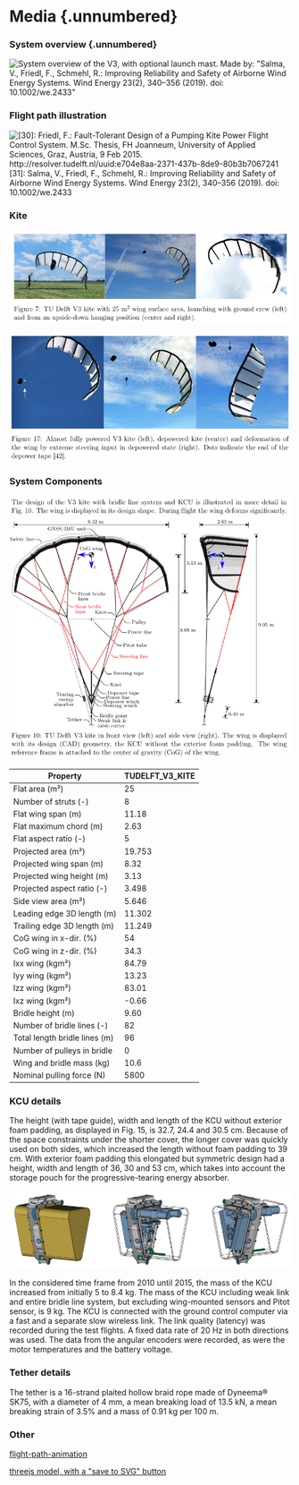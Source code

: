 # Media {.unnumbered}

### System overview {.unnumbered}
![System overview of the V3, with optional launch mast. Made by: 
"Salma, V., Friedl, F., Schmehl, R.: Improving Reliability and Safety of Airborne Wind Energy Systems. Wind Energy 23(2), 340–356 (2019). doi: 10.1002/we.2433"](../data/images/system_overview.png)

### Flight path illustration
![[30]:  Friedl, F.: Fault-Tolerant Design of a Pumping Kite Power Flight Control System. M.Sc. Thesis,
FH Joanneum, University of Applied Sciences, Graz, Austria, 9 Feb 2015. http://resolver.tudelft.nl/uuid:e704e8aa-2371-437b-8de9-80b3b7067241
[31]: Salma, V., Friedl, F., Schmehl, R.: Improving Reliability and Safety of Airborne Wind Energy Systems. Wind Energy 23(2), 340–356 (2019). doi: 10.1002/we.2433](../data/images/flight_path_overview.png)

### Kite
![The TU Delft V3 kite with 25 m2 wing surface area is a custom development by kite designer Martial Camblong, creator of the brand Genetrix, in close collaboration with TU Delft team members John van den Heuvel and Rolf van der Vlugt.](../data/images/launch_mast_flight.png)

![The kite also deforms heavily, although the right photo here is not representative for nominal flight operation but caused by an extreme steering input in combination with an only lightly loaded wing during a launching maneuver from an upside-down hanging position.](../data/images/deforming_kite_power_depower_turn.png)


### System Components

![An illustration of the system components, their labels and general dimensions.](../data/images/illustration_with_components.png)

| Property | TUDELFT_V3_KITE |
|----------|-------|
| Flat area (m²) | 25 |
| Number of struts (-) | 8 |
| Flat wing span (m) | 11.18 |
| Flat maximum chord (m) | 2.63 |
| Flat aspect ratio (-) | 5 |
| Projected area (m²) | 19.753 |
| Projected wing span (m) | 8.32 |
| Projected wing height (m) | 3.13 |
| Projected aspect ratio (-) | 3.498 |
| Side view area (m²) | 5.646 |
| Leading edge 3D length (m) | 11.302 |
| Trailing edge 3D length (m) | 11.249 |
| CoG wing in x-dir. (%) | 54 |
| CoG wing in z-dir. (%) | 34.3 |
| Ixx wing (kgm²) | 84.79 |
| Iyy wing (kgm²) | 13.23 |
| Izz wing (kgm²) | 83.01 |
| Ixz wing (kgm²) | -0.66 |
| Bridle height (m) | 9.60 |
| Number of bridle lines (-) | 82 |
| Total length bridle lines (m) | 96 |
| Number of pulleys in bridle | 0 |
| Wing and bridle mass (kg) | 10.6 |
| Nominal pulling force (N) | 5800 |


### KCU details
The height (with tape guide), width and length of the KCU without exterior foam padding, as displayed in Fig. 15, is 32.7, 24.4 and 30.5 cm. Because of the space constraints under the shorter cover, the longer cover was quickly used on both sides, which increased the length without foam padding to 39 cm. With exterior foam padding this elongated but symmetric design had a height, width and length of 36, 30 and 53 cm, which takes into account the storage pouch for the progressive-tearing energy absorber.

![CAD view of the KCU](../data/images/KCU_CAD.png)

In the considered time frame from 2010 until 2015, the mass of the KCU increased from initially 5 to 8.4 kg. The mass of the KCU including weak link and entire bridle line system, but excluding wing-mounted sensors and Pitot sensor, is 9 kg. The KCU is connected with
the ground control computer via a fast and a separate slow wireless link. The link quality (latency) was recorded during the test flights. A fixed data rate of 20 Hz in both directions was used. The data from the angular encoders were recorded, as were the motor temperatures and the battery voltage.

### Tether details

The tether is a 16-strand plaited hollow braid rope made of Dyneema® SK75, with a diameter of 4 mm, a mean breaking load of 13.5 kN, a mean breaking strain of 3.5% and a mass of 0.91 kg per 100 m.

### Other

[flight-path-animation](https://delftxtools.tudelft.nl/AE4T40_Airborne_Wind_Energy/cycle/kiteV3_total_crosswind.html)

[threejs model, with a "save to SVG" button](https://delftxtools.tudelft.nl/AE4T40_Airborne_Wind_Energy/threejs/kiteV3_static.html)